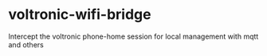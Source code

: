 # voltronic-wifi-bridge
Intercept the voltronic phone-home session for local management with mqtt and others
